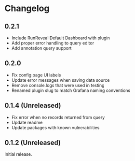# Changelog

## 0.2.1

* Include RunReveal Default Dashboard with plugin
* Add proper error handling to query editor
* Add annotation query support

## 0.2.0

* Fix config page UI labels
* Update error messages when saving data source
* Remove console.logs that were used in testing
* Renamed plugin slug to match Grafana naming conventions

## 0.1.4 (Unreleased)

* Fix error when no records returned from query
* Update readme
* Update packages with known vulnerabilities

## 0.1.2 (Unreleased)

Initial release.